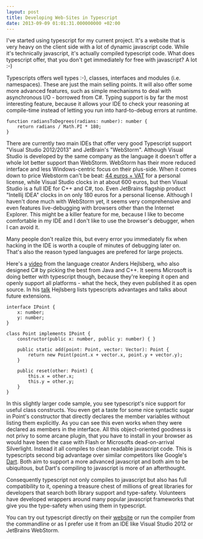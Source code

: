 ```yaml
---
layout: post
title: Developing Web-Sites in Typescript
date: 2013-09-09 01:01:31.000000000 +02:00
---
```

<p><a href="{{ site.github.url | prepend:site.baseurl }}/images/logo_small.png" alt="logo_small" width="250" height="61" class="alignnone size-full wp-image-845" /></a></p>

<p>I've started using typescript for my current project. It's a website that is very heavy on the client side with a lot of dynamic javascript code. While it's technically javascript, it's actually compiled typescript code. What does typescript offer, that you don't get immediately for free with javascript? A lot :-)</p>

<p>Typescripts offers well types :-), classes, interfaces and modules (i.e. namespaces). These are just the main selling points. It will also offer some more advanced features, such as simple mechanisms to deal with asynchronous I/O - borrowed from C#. Typing support is by far the most interesting feature, because it allows your IDE to check your reasoning at compile-time instead of letting you run into hard-to-debug errors at runtime.</p>

``` language-javascript
function radiansToDegrees(radians: number): number {
    return radians / Math.PI * 180;
}
```

<p>There are currently two main IDEs that offer very good Typescript support "Visual Studio 2012/2013" and JetBrain's "WebStorm". Although Visual Studio is developed by the same company as the language it doesn't offer a whole lot better support than WebStorm. WebStorm has their more reduced interface and less Windows-centric focus on their plus-side. When it comes down to price Webstorm can't be beat: <a href="http://www.jetbrains.com/webstorm/buy/index.jsp">44 euros + VAT</a> for a personal license, while Visual Studio clocks in at about 600 euros, but then Visual Studio is a full IDE for C++ and C#, too. Even JetBrains flagship product "Intellij IDEA" clocks in on only 180 euros for a personal license. Although I haven't done much with WebStorm yet, it seems very comprehensive and even features live-debugging with browsers other than the Internet Explorer. This might be a killer feature for me, because I like to become comfortable in my IDE and I don't like to use the browser's debugger, when I can avoid it.</p>

<p>Many people don't realize this, but every error you immediately fix when hacking in the IDE is worth a couple of minutes of debugging later on. That's also the reason typed languages are prefered for large projects.</p>

<p>Here's a <a href="http://channel9.msdn.com/Events/Build/2013/9-006">video</a> from the language creator Anders Hejlsberg, who also designed C# by picking the best from Java and C++. It seems Microsoft is doing better with typescript though, because they're keeping it open and openly support all platforms - what the heck, they even published it as open source. In his <a href="http://channel9.msdn.com/Events/Build/2013/9-006">talk</a> Hejlsberg lists typescripts advantages and talks about future extensions.</p>

``` language-javascript
interface IPoint {
    x: number;
    y: number;
}

class Point implements IPoint {
    constructor(public x: number, public y: number) { }

    public static add(point: Point, vector: Vector): Point {
        return new Point(point.x + vector.x, point.y + vector.y);
    }

    public reset(other: Point) {
        this.x = other.x;
        this.y = other.y;
    }    
}    
```

<p>In this slightly larger code sample, you see typescript's nice support for useful class constructs. You even get a taste for some nice syntactic sugar in Point's constructor that directly declares the member variables without listing them explicitly. As you can see this even works when they were declared as members in the interface. All this object-oriented goodness is not privy to some arcane plugin, that you have to install in your browser as would have been the case with Flash or Microsofts dead-on-arrival Silverlight. Instead it all compiles to clean readable javascript code. This is typescripts second big advantage over similar competitors like Google's <a href="https://code.google.com/p/dart/">Dart</a>. Both aim to support a more advanced javascript and both aim to be ubiquitous, but Dart's compiling to javascript is more of an afterthought.</p>

<p>Consequently typescript not only compiles to javascript but also has full compatibility to it, opening a treasure chest of millions of great libraries for developers that search both library support and type-safety. Volunteers have developed wrappers around many popular javascript frameworks that give you the type-safety when using them in typescript.</p>

<p>You can try out typescript directly on their <a href="http://www.typescriptlang.org/">website</a> or run the compiler from the commandline or as I prefer use it from an IDE like Visual Studio 2012 or JetBrains WebStorm.</p>
